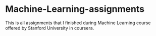 # Machine-Learning-assignments
This is all assignments that I finished during Machine Learning course offered by Stanford University in coursera.
